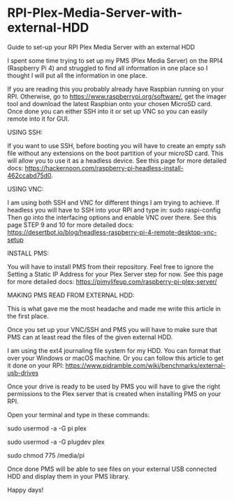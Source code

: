 # RPI-Plex-Media-Server-with-external-HDD
Guide to set-up your RPI Plex Media Server with an external HDD

I spent some time trying to set up my PMS (Plex Media Server) on the RPI4 (Raspberry Pi 4) and struggled to find all information in one place so I thought I will put all the information in one place.

If you are reading this you probably already have Raspbian running on your RPI. Otherwise, go to https://www.raspberrypi.org/software/, get the imager tool and download the latest Raspbian onto your chosen MicroSD card. Once done you can either SSH into it or set up VNC so you can easily remote into it for GUI.


USING SSH:

If you want to use SSH, before booting you will have to create an empty ssh file without any extensions on the boot partition of your microSD card. This will allow you to use it as a headless device.
See this page for more detailed docs: https://hackernoon.com/raspberry-pi-headless-install-462ccabd75d0.

USING VNC: 

I am using both SSH and VNC for different things I am trying to achieve. If headless you will have to SSH into your RPI and type in:
sudo raspi-config
Then go into the interfacing options and enable VNC over there. 
See this page STEP 9 and 10 for more detailed docs: https://desertbot.io/blog/headless-raspberry-pi-4-remote-desktop-vnc-setup

INSTALL PMS:

You will have to install PMS from their repository. Feel free to ignore the Setting a Static IP Address for your Plex Server step for now.
See this page for more detailed docs: https://pimylifeup.com/raspberry-pi-plex-server/

MAKING PMS READ FROM EXTERNAL HDD:

This is what gave me the most headache and made me write this article in the first place.

Once you set up your VNC/SSH and PMS you will have to make sure that PMS can at least read the files of the given external HDD. 

I am using the ext4 journaling file system for my HDD. You can format that over your Windows or macOS machine. 
Or you can follow this article to get it done on your RPI: https://www.pidramble.com/wiki/benchmarks/external-usb-drives

Once your drive is ready to be used by PMS you will have to give the right permissions to the Plex server that is created when installing PMS on your RPI.

Open your terminal and type in these commands:


sudo usermod -a -G pi plex

sudo usermod -a -G plugdev plex

sudo chmod 775 /media/pi


Once done PMS will be able to see files on your external USB connected HDD and display them in your PMS library.

Happy days!




